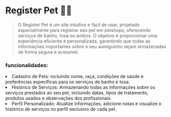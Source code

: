 # Register Pet 🐾✨
> O Register Pet é um site intuitivo e fácil de usar, projetado especialmente para registrar seu pet em petshops, oferecendo serviços de banho, tosa ou ambos. O objetivo é proporcionar uma experiência eficiente e personalizada, garantindo que todas as informações importantes sobre o seu aumiguinho sejam armazenadas de forma segura e acessível.

### funcionalidades: 
<li>Cadastro de Pets: incluindo nome, raça, condições de saúde e preferências específicas para os serviços de banho e tosa.</li>
<li>Histórico de Serviços: Armazenando todas as informações sobre os serviços prestados ao seu pet, incluindo datas, tipos de tratamento, produtos usados e observações dos profissionais.</li>
<li>Perfil Personalizado: Atualize informações, adicione notas e visualize o histórico de serviços no perfil exclusivo de cada pet.</li>
